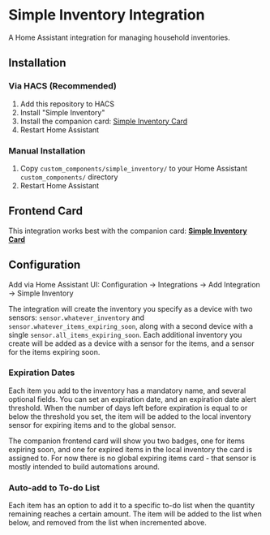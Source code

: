 # Simple Inventory Integration

A Home Assistant integration for managing household inventories.

## Installation

### Via HACS (Recommended)

1. Add this repository to HACS
2. Install "Simple Inventory"
3. Install the companion card: [Simple Inventory Card](https://github.com/blaineventurine/simple-inventory-card)
4. Restart Home Assistant

### Manual Installation

1. Copy `custom_components/simple_inventory/` to your Home Assistant `custom_components/` directory
2. Restart Home Assistant

## Frontend Card

This integration works best with the companion card:
**[Simple Inventory Card](https://github.com/blaineventurine/simple-inventory-card)**

## Configuration

Add via Home Assistant UI: Configuration → Integrations → Add Integration → Simple Inventory

The integration will create the inventory you specify as a device with two sensors: `sensor.whatever_inventory` and `sensor.whatever_items_expiring_soon`, along with a second device with a single `sensor.all_items_expiring_soon`. Each additional inventory you create will be added as a device with a sensor for the items, and a sensor for the items expiring soon.

### Expiration Dates

Each item you add to the inventory has a mandatory name, and several optional fields. You can set an expiration date, and an expiration date alert threshold. When the number of days left before expiration is equal to or below the threshold you set, the item will be added to the local inventory sensor for expiring items and to the global sensor.

The companion frontend card will show you two badges, one for items expiring soon, and one for expired items in the local inventory the card is assigned to. For now there is no global expiring items card - that sensor is mostly intended to build automations around.

### Auto-add to To-do List

Each item has an option to add it to a specific to-do list when the quantity remaining reaches a certain amount. The item will be added to the list when below, and removed from the list when incremented above.
